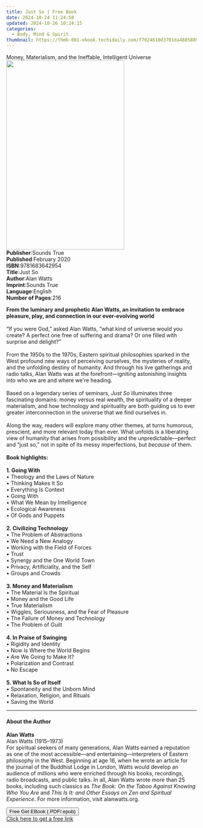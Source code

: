 ```yaml
---
title: Just So | Free Book
date: 2024-10-24 11:24:58
updated: 2024-10-26 10:24:15
categories:
  - Body, Mind & Spirit
thumbnail: https://thmb-001-ebook.techidaily.com/f7024610d3701da4885889d397d86772cc2f8500b6985ff25149a3db0d052672.jpg
---
```

<main id="book-container">
  <div class="flex flex-col">
    <div class="book-brief flex-1 py-6 px-4 sm:p-6 md:py-10 md:px-8">
      <!-- brief-->
      <div class="book-brief-main">
        Money, Materialism, and the Ineffable, Intelligent Universe
      </div>
    </div>
    <div
      class="book-meta-info flex-1 grid gap-4 col-start-1 col-end-3 row-start-1 sm:mb-6 sm:grid-cols-4 lg:gap-6 lg:col-start-2 lg:row-end-6 lg:row-span-6 lg:mb-0"
    >
      <div
        class="book-meta-info-left place-content-center mt-4 p-4 text-sm leading-6 col-start-2 col-span-2 dark:text-slate-400"
      >
        <img
          class="w-full h-500 object-cover rounded-lg sm:h-255 sm:col-span-2 lg:col-span-full"
          src="https://img-001-ebook.techidaily.com/57145782b466134b79bfb10676fc4fce302aff32534616e21844376258ffd18f.jpg"
          alt=""
          width="312"
          height="500"
        />
      </div>
      <div
        class="book-meta-info-right mt-2 col-start-1 row-start-2 col-span-3 self-center"
      >
        <!-- meta data  -->
        <div class="flex flex-col px-4 md:px-8">
          <div class="flex-1">
            <strong>Publisher</strong>:<span class="px-2">Sounds True</span>
          </div>
          <div class="flex-1">
            <strong>Published</strong>:<span class="px-2">February 2020</span>
          </div>
          <div class="flex-1">
            <strong>ISBN</strong>:<span class="px-2">9781683642954</span>
          </div>
          <div class="flex-1">
            <strong>Title</strong>:<span class="px-2">Just So</span>
          </div>
          <div class="flex-1">
            <strong>Author</strong>:<span class="px-2">Alan Watts</span>
          </div>
          <div class="flex-1">
            <strong>Imprint</strong>:<span class="px-2">Sounds True</span>
          </div>
          <div class="flex-1">
            <strong>Language</strong>:<span class="px-2">English</span>
          </div>
          <div class="flex-1">
            <strong>Number of Pages</strong>:<span class="px-2">216</span>
          </div>
        </div>
      </div>
    </div>
    <div class="book-description flex-1 py-6 px-4 sm:p-6 md:py-10 md:px-8">
      <div class="book-description-main">
        <div accordion-content="" id="description">
          <p>
            <b
              >From the luminary and prophetic Alan Watts, an invitation to
              embrace pleasure, play, and connection in our ever-evolving
              world</b
            ><br /><br />“If you were God,” asked Alan Watts, “what kind of
            universe would you create? A perfect one free of suffering and
            drama? Or one filled with surprise and delight?”<br /><br />From the
            1950s to the 1970s, Eastern spiritual philosophies sparked in the
            West profound new ways of perceiving ourselves, the mysteries of
            reality, and the unfolding destiny of humanity. And through his live
            gatherings and radio talks, Alan Watts was at the forefront—igniting
            astonishing insights into who we are and where we're heading.<br /><br />Based
            on a legendary series of seminars, <i>Just So</i> illuminates three
            fascinating domains: money versus real wealth, the spirituality of a
            deeper materialism, and how technology and spirituality are both
            guiding us to ever greater interconnection in the universe that we
            find ourselves in.<br /><br />Along the way, readers will explore
            many other themes, at turns humorous, prescient, and more relevant
            today than ever. What unfolds is a liberating view of humanity that
            arises from possibility and the unpredictable—perfect and “just so,”
            not in spite of its messy imperfections, but <i>because </i>of
            them.<br /><br /><b>Book highlights:</b><br /><br /><b
              >1. Going With<br /></b
            >• Theology and the Laws of Nature<br />• Thinking Makes It So<br />•
            Everything Is Context<br />• Going With<br />• What We Mean by
            Intelligence<br />• Ecological Awareness<br />• Of Gods and
            Puppets<br /><br /><b>2. Civilizing Technology</b><br />• The
            Problem of Abstractions<br />• We Need a New Analogy<br />• Working
            with the Field of Forces<br />• Trust<br />• Synergy and the One
            World Town<br />• Privacy, Artificiality, and the Self<br />• Groups
            and Crowds<br /><br /><b>3. Money and Materialism</b><br />• The
            Material Is the Spiritual<br />• Money and the Good Life<br />• True
            Materialism<br />• Wiggles, Seriousness, and the Fear of Pleasure<br />•
            The Failure of Money and Technology<br />• The Problem of Guilt<br /><br /><b
              >4. In Praise of Swinging</b
            ><br />• Rigidity and Identity<br />• Now Is Where the World
            Begins<br />• Are We Going to Make It?<br />• Polarization and
            Contrast<br />• No Escape<br /><br /><b>5. What Is So of Itself</b
            ><br />• Spontaneity and the Unborn Mind<br />• Relaxation,
            Religion, and Rituals<br />• Saving the World
          </p>
        </div>
        <div class="accordion-fader"></div>
      </div>
    </div>
    <div class="book-excerpts flex-1 py-6 px-4 sm:p-6 md:py-10 md:px-8">
      <!-- excerpts-->
      <div class="book-excerpts-main">
        <hr />
        <h4 class="placeholder placeholder-heading">
          <span>About the Author</span>
        </h4>
        <p></p>
        <p>
          <b>Alan Watts</b><br />Alan Watts (1915–1973)<br />For spiritual
          seekers of many generations, Alan Watts earned a reputation as one of
          the most accessible—and entertaining—interpreters of Eastern
          philosophy in the West. Beginning at age 16, when he wrote an article
          for the journal of the Buddhist Lodge in London, Watts would develop
          an audience of millions who were enriched through his books,
          recordings, radio broadcasts, and public talks. In all, Alan Watts
          wrote more than 25 books, including such classics as
          <i>The Book: On the Taboo Against Knowing Who You Are</i> and
          <i>This Is It: and Other Essays on Zen and Spiritual Experience</i>.
          For more information, visit alanwatts.org.
        </p>
        <p></p>
      </div>
    </div>
    <div
      class="book-about-author flex-1 py-6 px-4 sm:p-6 md:py-10 md:px-8"
    ></div>
    <div class="book-free-get flex-1 py-6 px-4 sm:p-6 md:py-10 md:px-8">
      <button
        id="btn-free-get"
        class="bg-blue-500 hover:bg-blue-700 text-white font-bold py-2 px-4 rounded"
      >
        Free Get EBook (.PDF/.epub)
      </button>
      <div id="countdown-display" class="px-2 text-lg mt-2"></div>
      <a
        id="free-link"
        class="hidden bg-blue-500 hover:bg-blue-700 text-white font-bold py-2 px-4 rounded"
        href="https://www.ebooks.com/en-us/book/210761578/just-so/alan-watts/"
        target="_blank"
        >Click here to get a free link</a
      >
    </div>
    <script>
      let countdownTime = 0;
      let countdownInterval = null;
      document
        .getElementById('btn-free-get')
        .addEventListener('click', startCountdown);
      function startCountdown() {
        countdownTime = new Date().getTime() + 60000 * 3;
        countdownInterval = setInterval(updateCountdown, 1000);
        document.getElementById('btn-free-get').disabled = true;
        document
          .getElementById('btn-free-get')
          .classList.add('bg-gray-500', 'cursor-not-allowed');
      }
      function updateCountdown() {
        let currentTime = new Date().getTime();
        let timeLeft = countdownTime - currentTime;
        let secondsLeft = Math.floor(timeLeft / 1000);
        document.getElementById('countdown-display').innerHTML =
          `Remaining time: ${secondsLeft} seconds.`;
        if (secondsLeft <= 0) {
          clearInterval(countdownInterval);
          document.getElementById('btn-free-get').classList.add('hidden');
          document.getElementById('free-link').classList.remove('hidden');
          document.getElementById('countdown-display').innerHTML = '';
        }
      }
    </script>
  </div>
</main>
